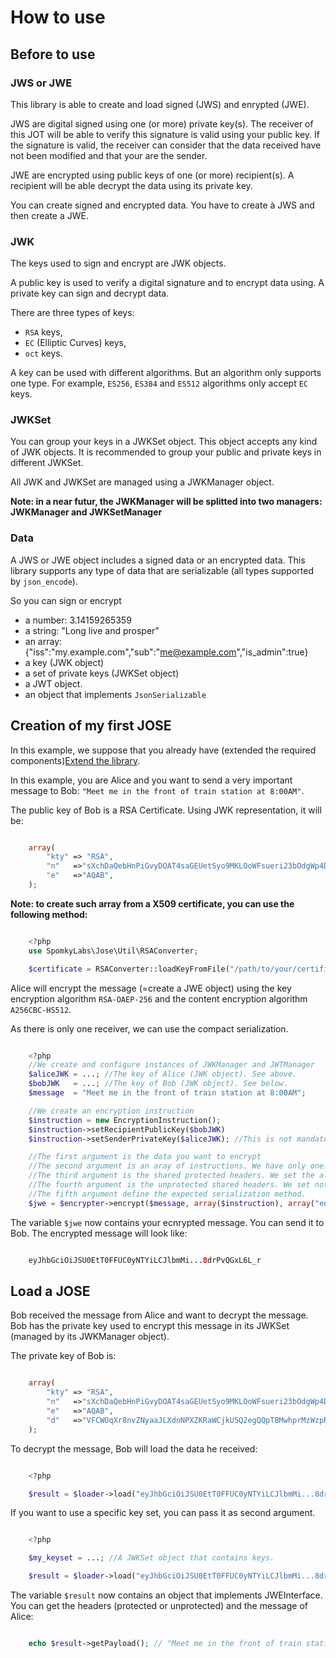 # How to use #

## Before to use ##

### JWS or JWE

This library is able to create and load signed (JWS) and enrypted (JWE).

JWS are digital signed using one (or more) private key(s). The receiver of this JOT will be able to verify this signature is valid using your public key. If the signature is valid, the receiver can consider that the data received have not been modified and that your are the sender.

JWE are encrypted using public keys of one (or more) recipient(s). A recipient will be able decrypt the data using its private key.

You can create signed and encrypted data. You have to create à JWS and then create a JWE.

### JWK

The keys used to sign and encrypt are JWK objects.

A public key is used to verify a digital signature and to encrypt data using. A private key can sign and decrypt data.

There are three types of keys:

* `RSA` keys,
* `EC` (Elliptic Curves) keys,
* `oct` keys.

A key can be used with different algorithms. But an algorithm only supports one type. For example, `ES256`, `ES384` and `ES512` algorithms only accept `EC` keys.

### JWKSet

You can group your keys in a JWKSet object. This object accepts any kind of JWK objects. It is recommended to group your public and private keys in different JWKSet.

All JWK and JWKSet are managed using a JWKManager object.

**Note: in a near futur, the JWKManager will be splitted into two managers: JWKManager and JWKSetManager**

### Data

A JWS or JWE object includes a signed data or an encrypted data. This library supports any type of data that are serializable (all types supported by `json_encode`).

So you can sign or encrypt

* a number: 3.14159265359
* a string: "Long live and prosper"
* an array: {"iss":"my.example.com","sub":"me@example.com","is_admin":true}
* a key (JWK object)
* a set of private keys (JWKSet object)
* a JWT object.
* an object that implements `JsonSerializable`

## Creation of my first JOSE ##

In this example, we suppose that you already have (extended the required components)[Extend the library](Extend.md).


In this example, you are Alice and you want to send a very important message to Bob: ```"Meet me in the front of train station at 8:00AM"```.

The public key of Bob is a RSA Certificate. Using JWK representation, it will be:

```php

    array(
        "kty" => "RSA",
        "n"   =>"sXchDaQebHnPiGvyDOAT4saGEUetSyo9MKLOoWFsueri23bOdgWp4Dy1WlUzewbgBHod5pcM9H95GQRV3JDXboIRROSBigeC5yjU1hGzHHyXss8UDprecbAYxknTcQkhslANGRUZmdTOQ5qTRsLAt6BTYuyvVRdhS8exSZEy_c4gs_7svlJJQ4H9_NxsiIoLwAEk7-Q3UXERGYw_75IDrGA84-lA_-Ct4eTlXHBIY2EaV7t7LjJaynVJCpkv4LKjTTAumiGUIuQhrNhZLuF_RJLqHpM2kgWFLU7-VTdL1VbC2tejvcI2BlMkEpk1BzBZI0KQB0GaDWFLN-aEAw3vRw",
        "e"   =>"AQAB",
    );
```

**Note: to create such array from a X509 certificate, you can use the following method:**

```php

    <?php
    use SpomkyLabs\Jose\Util\RSAConverter;

    $certificate = RSAConverter::loadKeyFromFile("/path/to/your/certificate", "passphrase"); //This method also accepts a string of the certificate in PEM format. "passphrase" is the passphrase used to secure the private key. This argument is optional.
```

Alice will encrypt the message (=create a JWE object) using the key encryption algorithm ```RSA-OAEP-256``` and the content encryption algorithm ```A256CBC-HS512```.

As there is only one receiver, we can use the compact serialization.

```php

    <?php
    //We create and configure instances of JWKManager and JWTManager
    $aliceJWK = ...; //The key of Alice (JWK object). See above.
    $bobJWK   = ...; //The key of Bob (JWK object). See below.
    $message  = "Meet me in the front of train station at 8:00AM";

	//We create an encryption instruction
    $instruction = new EncryptionInstruction();
    $instruction->setRecipientPublicKey($bobJWK)
    $instruction->setSenderPrivateKey($aliceJWK); //This is not mandatory execpt when using specific algorithms (e.g. ECDH-ES)

    //The first argument is the data you want to encrypt
    //The second argument is an aray of instructions. We have only one.
    //The third argument is the shared protected headers. We set the algorithms and we want to compress the data before encryption using the DEFLATE method.
    //The fourth argument is the unprotected shared headers. We set nothing because the compact serialization method does not support it
    //The fifth argument define the expected serialization method.
	$jwe = $encrypter->encrypt($message, array($instruction), array("enc" => "A256CBC-HS512", "alg" => "RSA-OAEP-256", "zip" => "DEF"), array(), JSONSerializationModes::JSON_COMPACT_SERIALIZATION);
```

The variable ```$jwe``` now contains your ecnrypted message. You can send it to Bob. The encrypted message will look like:

```php

    eyJhbGciOiJSU0EtT0FFUC0yNTYiLCJlbmMi...8drPvQGxL6L_r
```

## Load a JOSE ##

Bob received the message from Alice and want to decrypt the message. Bob has the private key used to encrypt this message in its JWKSet (managed by its JWKManager object).

The private key of Bob is:

```php

    array(
        "kty" => "RSA",
        "n"   =>"sXchDaQebHnPiGvyDOAT4saGEUetSyo9MKLOoWFsueri23bOdgWp4Dy1WlUzewbgBHod5pcM9H95GQRV3JDXboIRROSBigeC5yjU1hGzHHyXss8UDprecbAYxknTcQkhslANGRUZmdTOQ5qTRsLAt6BTYuyvVRdhS8exSZEy_c4gs_7svlJJQ4H9_NxsiIoLwAEk7-Q3UXERGYw_75IDrGA84-lA_-Ct4eTlXHBIY2EaV7t7LjJaynVJCpkv4LKjTTAumiGUIuQhrNhZLuF_RJLqHpM2kgWFLU7-VTdL1VbC2tejvcI2BlMkEpk1BzBZI0KQB0GaDWFLN-aEAw3vRw",
        "e"   =>"AQAB",
        "d"   =>"VFCWOqXr8nvZNyaaJLXdnNPXZKRaWCjkU5Q2egQQpTBMwhprMzWzpR8Sxq1OPThh_J6MUD8Z35wky9b8eEO0pwNS8xlh1lOFRRBoNqDIKVOku0aZb-rynq8cxjDTLZQ6Fz7jSjR1Klop-YKaUHc9GsEofQqYruPhzSA-QgajZGPbE_0ZaVDJHfyd7UUBUKunFMScbflYAAOYJqVIVwaYR5zWEEceUjNnTNo_CVSj-VvXLO5VZfCUAVLgW4dpf1SrtZjSt34YLsRarSb127reG_DUwg9Ch-KyvjT1SkHgUWRVGcyly7uvVGRSDwsXypdrNinPA4jlhoNdizK2zF2CWQ",
    );
```

To decrypt the message, Bob will load the data he received:

```php

    <?php

    $result = $loader->load("eyJhbGciOiJSU0EtT0FFUC0yNTYiLCJlbmMi...8drPvQGxL6L_r");
```

If you want to use a specific key set, you can pass it as second argument.

```php

    <?php

	$my_keyset = ...; //A JWKSet object that contains keys.

    $result = $loader->load("eyJhbGciOiJSU0EtT0FFUC0yNTYiLCJlbmMi...8drPvQGxL6L_r", $my_keyset);
```

The variable ```$result``` now contains an object that implements JWEInterface. You can get the headers (protected or unprotected) and the message of Alice: 

```php

    echo $result->getPayload(); // "Meet me in the front of train station at 8:00AM"
```
